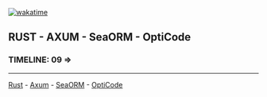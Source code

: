 [![wakatime](https://wakatime.com/badge/github/MrMic/Rust_Axum_OptiCode.svg)](https://wakatime.com/badge/github/MrMic/Rust_Axum_OptiCode)

## RUST - AXUM - SeaORM - OptiCode

### TIMELINE: 09 => 

---

[Rust](https://github.com/MrMic/Rust) - [Axum](https://github.com/tokio-rs/axum) - [SeaORM](https://github.com/SeaQL/sea-orm) - [OptiCode](https://github.com/MrMic/OptiCode)
